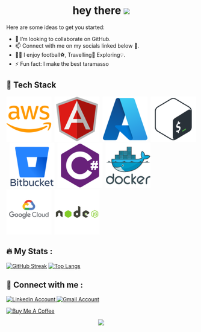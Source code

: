 
<h1 align="center">hey there <img src="https://media.giphy.com/media/hvRJCLFzcasrR4ia7z/giphy.gif" width="40"></h1>


Here are some ideas to get you started:

- 👯 I’m looking to collaborate on GitHub.
- 📫 Connect with me on my socials linked below 💬.
- 🧍‍♂️ I enjoy football:soccer:, Travelling🧳 Exploring💡.
- ⚡ Fun fact: I make the best taramasso 
## 💼 Tech Stack
  <img src="https://github.com/devicons/devicon/blob/master/icons/amazonwebservices/amazonwebservices-plain-wordmark.svg" title="AWS" alt="AWS" width="120" height="120"/>&nbsp;
  <img src="https://github.com/devicons/devicon/blob/master/icons/angularjs/angularjs-original.svg" title="Angular" alt="Angular" width="120" height="120"/>&nbsp;
  <img src="https://github.com/devicons/devicon/blob/master/icons/azure/azure-original.svg" title="Azure" alt="Azure" width="120" height="120"/>&nbsp;
  <img src="https://github.com/devicons/devicon/blob/master/icons/bash/bash-original.svg" title="Bash" alt="Bash" width="120" height="120"/>&nbsp;
  <img src="https://github.com/devicons/devicon/blob/master/icons/bitbucket/bitbucket-original-wordmark.svg" title="Bitbucket" alt="Bitbucket" width="120" height="120"/>&nbsp;
  <img src="https://github.com/devicons/devicon/blob/master/icons/csharp/csharp-plain.svg" title="C#" alt="C#" width="120" height="120"/>&nbsp;
  <img src="https://github.com/devicons/devicon/blob/master/icons/docker/docker-original-wordmark.svg" title="Docker" alt="Docker" width="120" height="120"/>&nbsp;
  <img src="https://github.com/devicons/devicon/blob/master/icons/googlecloud/googlecloud-original-wordmark.svg" title="GCS" alt="GCS" width="120" height="120"/>&nbsp;
  <img src="https://github.com/devicons/devicon/blob/master/icons/nodejs/nodejs-original-wordmark.svg" title="Nodejs" alt="Nodejs" width="120" height="120"/>&nbsp;

## :fire: My Stats :
[![GitHub Streak](https://streak-stats.demolab.com/?user=farshidnz&theme=dark)](https://git.io/streak-stats)
[![Top Langs](https://github-readme-stats.vercel.app/api/top-langs/?username=farshidnz&layout=compact&theme=vision-friendly-dark)](https://github.com/anuraghazra/github-readme-stats)


## 💬 Connect with me : 
<a href="https://www.linkedin.com/in/farshids/">
  <img src="https://cdn.worldvectorlogo.com/logos/linkedin-icon-2.svg" title="Linkedin" alt="Linkedin Account" width="30"/>
</a>

<a href="mailto:shokoohi.farshid@gmail.com">
  <img src="https://cdn.worldvectorlogo.com/logos/gmail-icon-2.svg" title="Gmail" alt="Gmail Account" width="40"/>
</a>
</p>
<a href="https://www.buymeacoffee.com/farshidnz" target="_blank"><img src="https://cdn.buymeacoffee.com/buttons/default-orange.png" alt="Buy Me A Coffee" height="41" width="174"></a>
</p>

<div id="header" align="center">
  <img src="https://media.giphy.com/media/M9gbBd9nbDrOTu1Mqx/giphy.gif" width="100"/>
</div>

